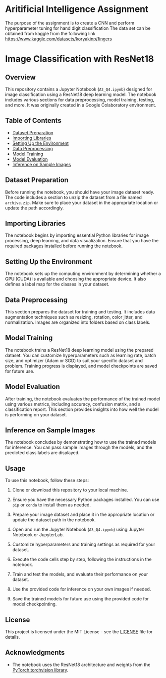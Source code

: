 # Aritificial Intelligence Assignment
The purpose of the assignment is to create a CNN and perform hyperparameter tuning for hand digit classification
The data set can be obtained from kaggle from the following link https://www.kaggle.com/datasets/koryakinp/fingers

# Image Classification with ResNet18

## Overview

This repository contains a Jupyter Notebook (`A3_Q4.ipynb`) designed for image classification using a ResNet18 deep learning model. The notebook includes various sections for data preprocessing, model training, testing, and more. It was originally created in a Google Colaboratory environment.

## Table of Contents

- [Dataset Preparation](#dataset-preparation)
- [Importing Libraries](#importing-libraries)
- [Setting Up the Environment](#setting-up-the-environment)
- [Data Preprocessing](#data-preprocessing)
- [Model Training](#model-training)
- [Model Evaluation](#model-evaluation)
- [Inference on Sample Images](#inference-on-sample-images)

## Dataset Preparation

Before running the notebook, you should have your image dataset ready. The code includes a section to unzip the dataset from a file named `archive.zip`. Make sure to place your dataset in the appropriate location or update the path accordingly.

## Importing Libraries

The notebook begins by importing essential Python libraries for image processing, deep learning, and data visualization. Ensure that you have the required packages installed before running the notebook.

## Setting Up the Environment

The notebook sets up the computing environment by determining whether a GPU (CUDA) is available and choosing the appropriate device. It also defines a label map for the classes in your dataset.

## Data Preprocessing

This section prepares the dataset for training and testing. It includes data augmentation techniques such as resizing, rotation, color jitter, and normalization. Images are organized into folders based on class labels.

## Model Training

The notebook trains a ResNet18 deep learning model using the prepared dataset. You can customize hyperparameters such as learning rate, batch size, and optimizer (Adam or SGD) to suit your specific dataset and problem. Training progress is displayed, and model checkpoints are saved for future use.

## Model Evaluation

After training, the notebook evaluates the performance of the trained model using various metrics, including accuracy, confusion matrix, and a classification report. This section provides insights into how well the model is performing on your dataset.

## Inference on Sample Images

The notebook concludes by demonstrating how to use the trained models for inference. You can pass sample images through the models, and the predicted class labels are displayed.

## Usage

To use this notebook, follow these steps:

1. Clone or download this repository to your local machine.

2. Ensure you have the necessary Python packages installed. You can use `pip` or `conda` to install them as needed.

3. Prepare your image dataset and place it in the appropriate location or update the dataset path in the notebook.

4. Open and run the Jupyter Notebook (`A3_Q4.ipynb`) using Jupyter Notebook or JupyterLab.

5. Customize hyperparameters and training settings as required for your dataset.

6. Execute the code cells step by step, following the instructions in the notebook.

7. Train and test the models, and evaluate their performance on your dataset.

8. Use the provided code for inference on your own images if needed.

9. Save the trained models for future use using the provided code for model checkpointing.

## License

This project is licensed under the MIT License - see the [LICENSE](LICENSE) file for details.

## Acknowledgments

- The notebook uses the ResNet18 architecture and weights from the [PyTorch torchvision library](https://pytorch.org/vision/stable/models.html).

